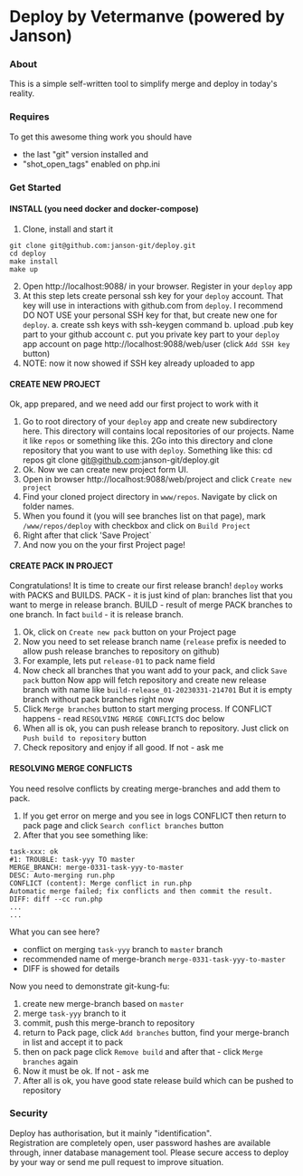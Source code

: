 # Deploy by Vetermanve (powered by Janson)

### About
This is a simple self-written tool to simplify merge and deploy in today's reality.

### Requires
To get this awesome thing work you should have
- the last "git" version installed and
- "shot_open_tags" enabled on php.ini

### Get Started

#### INSTALL (you need docker and docker-compose)

1. Clone, install and start it
```shell
git clone git@github.com:janson-git/deploy.git
cd deploy
make install
make up
```

2. Open http://localhost:9088/ in your browser. Register in your  `deploy` app
3. At this step lets create personal ssh key for your `deploy` account. That key will use in interactions with github.com from `deploy`.
   I recommend DO NOT USE your personal SSH key for that, but create new one for `deploy`.
   a. create ssh keys with ssh-keygen command
   b. upload .pub key part to your github account
   c. put you private key part to your `deploy` app account on page  http://localhost:9088/web/user (click `Add SSH key` button)
4. NOTE: now it now showed if SSH key already uploaded to app


#### CREATE NEW PROJECT

Ok, app prepared, and we need add our first project to work with it
1. Go to root directory of your `deploy` app and create new subdirectory here. This directory will contains local repositories of our projects. Name it like `repos` or something like this.
   2Go into this directory and clone repository that you want to use with `deploy`. Something like this:
   cd repos
   git clone git@github.com:janson-git/deploy.git
3. Ok. Now we can create new project form UI.
4. Open in browser http://localhost:9088/web/project and click `Create new project`
5. Find your cloned project directory in `www/repos`. Navigate by click on folder names.
6. When you found it (you will see branches list on that page), mark `/www/repos/deploy` with checkbox and click on `Build Project`
7. Right after that click 'Save Project`
8. And now you on the your first Project page!


#### CREATE PACK IN PROJECT

Congratulations!
It is time to create our first release branch!
`deploy` works with PACKS and BUILDS.
PACK - it is just kind of plan: branches list that you want to merge in release branch.
BUILD - result of merge PACK branches to one branch. In fact `build` - it is release branch.

1. Ok, click on `Create new pack` button on your Project page
2. Now you need to set release branch name (`release` prefix is needed to allow push release branches to repository on github)
3. For example, lets put `release-01` to pack name field
4. Now check all branches that you want add to your pack, and click `Save pack` button
   Now app will fetch repository and create new release branch with name like `build-release_01-20230331-214701`
   But it is empty branch without pack branches right now
5. Click `Merge branches` button to start merging process. If CONFLICT happens - read `RESOLVING MERGE CONFLICTS` doc below
6. When all is ok, you can push release branch to repository. Just click on `Push build to repository` button
7. Check repository and enjoy if all good. If not - ask me


#### RESOLVING MERGE CONFLICTS
You need resolve conflicts by creating merge-branches and add them to pack.

1. If you get error on merge and you see in logs CONFLICT then return to pack page and click `Search conflict branches` button
2. After that you see something like:
```
task-xxx: ok
#1: TROUBLE: task-yyy TO master
MERGE_BRANCH: merge-0331-task-yyy-to-master
DESC: Auto-merging run.php
CONFLICT (content): Merge conflict in run.php
Automatic merge failed; fix conflicts and then commit the result.
DIFF: diff --cc run.php
...
...
```

What you can see here?

- conflict on merging `task-yyy` branch to `master` branch
- recommended name of merge-branch `merge-0331-task-yyy-to-master`
- DIFF is showed for details

Now you need to demonstrate git-kung-fu:
1. create new merge-branch based on `master`
2. merge `task-yyy` branch to it
3. commit, push this merge-branch to repository
4. return to Pack page, click `Add branches` button, find your merge-branch in list and accept it to pack
5. then on pack page click `Remove build` and after that - click `Merge branches` again
6. Now it must be ok. If not - ask me
7. After all is ok, you have good state release build which can be pushed to repository


### Security

Deploy has authorisation, but it mainly "identification".    
Registration are completely open, user password hashes are available through, inner database management tool.
Please secure access to deploy by your way or send me pull request to improve situation. 
